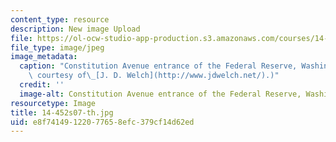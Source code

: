 ```yaml
---
content_type: resource
description: New image Upload
file: https://ol-ocw-studio-app-production.s3.amazonaws.com/courses/14-452-macroeconomic-theory-ii-spring-2007/e8f74149122077658efc379cf14d62ed_14-452s07-th.jpg
file_type: image/jpeg
image_metadata:
  caption: "Constitution Avenue entrance of the Federal Reserve, Washington, DC. (Image\
    \ courtesy of\_[J. D. Welch](http://www.jdwelch.net/).)"
  credit: ''
  image-alt: Constitution Avenue entrance of the Federal Reserve, Washington, DC.
resourcetype: Image
title: 14-452s07-th.jpg
uid: e8f74149-1220-7765-8efc-379cf14d62ed
---
```


